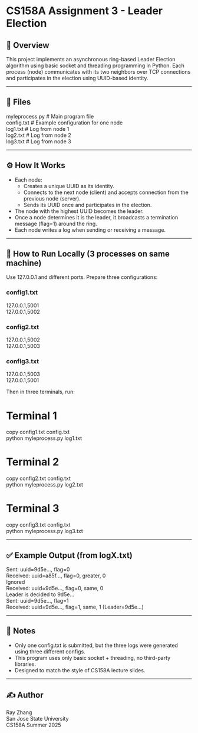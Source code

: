 # CS158A Assignment 3 - Leader Election

## 📌 Overview

This project implements an asynchronous ring-based Leader Election algorithm using basic socket and threading programming in Python. Each process (node) communicates with its two neighbors over TCP connections and participates in the election using UUID-based identity.

---

## 📂 Files

myleprocess.py       # Main program file  
config.txt           # Example configuration for one node  
log1.txt             # Log from node 1  
log2.txt             # Log from node 2  
log3.txt             # Log from node 3

---

## ⚙️ How It Works

- Each node:
  - Creates a unique UUID as its identity.
  - Connects to the next node (client) and accepts connection from the previous node (server).
  - Sends its UUID once and participates in the election.
- The node with the highest UUID becomes the leader.
- Once a node determines it is the leader, it broadcasts a termination message (flag=1) around the ring.
- Each node writes a log when sending or receiving a message.

---

## 🧪 How to Run Locally (3 processes on same machine)

Use 127.0.0.1 and different ports. Prepare three configurations:

### config1.txt
127.0.0.1,5001  
127.0.0.1,5002

### config2.txt
127.0.0.1,5002  
127.0.0.1,5003

### config3.txt
127.0.0.1,5003  
127.0.0.1,5001

Then in three terminals, run:

# Terminal 1
copy config1.txt config.txt  
python myleprocess.py log1.txt

# Terminal 2
copy config2.txt config.txt  
python myleprocess.py log2.txt

# Terminal 3
copy config3.txt config.txt  
python myleprocess.py log3.txt

---

## ✅ Example Output (from logX.txt)

Sent: uuid=9d5e..., flag=0  
Received: uuid=a85f..., flag=0, greater, 0  
Ignored  
Received: uuid=9d5e..., flag=0, same, 0  
Leader is decided to 9d5e...  
Sent: uuid=9d5e..., flag=1  
Received: uuid=9d5e..., flag=1, same, 1 (Leader=9d5e...)

---

## 📌 Notes

- Only one config.txt is submitted, but the three logs were generated using three different configs.
- This program uses only basic socket + threading, no third-party libraries.
- Designed to match the style of CS158A lecture slides.

---


## ✍️ Author

Ray Zhang  
San Jose State University  
CS158A Summer 2025
